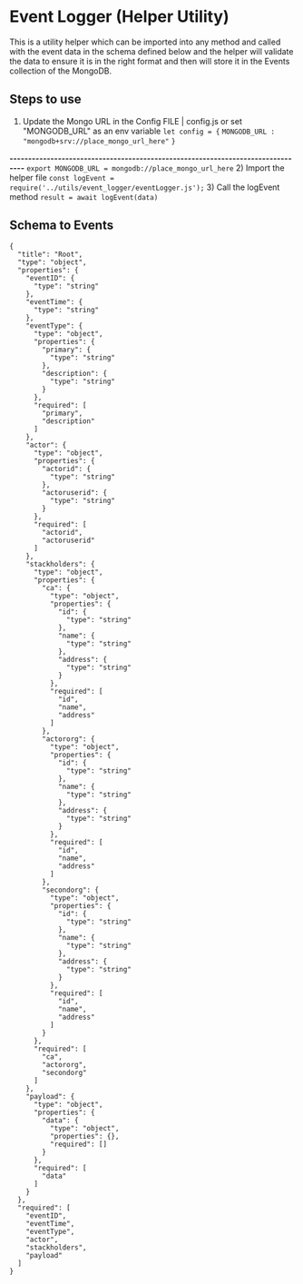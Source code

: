 # Event Logger (Helper Utility)

This is a utility helper which can be imported into any method and called with the event data in the schema defined below and the helper will validate the data to ensure it is in the right format and then will store it in the Events collection of the MongoDB.

## Steps to use

1. Update the Mongo URL in the Config FILE | config.js or set "MONGODB_URL" as an env variable
   `let config = {`
   `MONGODB_URL : "mongodb+srv://place_mongo_url_here"`
   `}`

**--------------------------------------------------------------------------------**
`export MONGODB_URL = mongodb://place_mongo_url_here` 2) Import the helper file
`const logEvent = require('../utils/event_logger/eventLogger.js');` 3) Call the logEvent method
`result = await logEvent(data)`

## Schema to Events

    {
      "title": "Root",
      "type": "object",
      "properties": {
        "eventID": {
          "type": "string"
        },
        "eventTime": {
          "type": "string"
        },
        "eventType": {
          "type": "object",
          "properties": {
            "primary": {
              "type": "string"
            },
            "description": {
              "type": "string"
            }
          },
          "required": [
            "primary",
            "description"
          ]
        },
        "actor": {
          "type": "object",
          "properties": {
            "actorid": {
              "type": "string"
            },
            "actoruserid": {
              "type": "string"
            }
          },
          "required": [
            "actorid",
            "actoruserid"
          ]
        },
        "stackholders": {
          "type": "object",
          "properties": {
            "ca": {
              "type": "object",
              "properties": {
                "id": {
                  "type": "string"
                },
                "name": {
                  "type": "string"
                },
                "address": {
                  "type": "string"
                }
              },
              "required": [
                "id",
                "name",
                "address"
              ]
            },
            "actororg": {
              "type": "object",
              "properties": {
                "id": {
                  "type": "string"
                },
                "name": {
                  "type": "string"
                },
                "address": {
                  "type": "string"
                }
              },
              "required": [
                "id",
                "name",
                "address"
              ]
            },
            "secondorg": {
              "type": "object",
              "properties": {
                "id": {
                  "type": "string"
                },
                "name": {
                  "type": "string"
                },
                "address": {
                  "type": "string"
                }
              },
              "required": [
                "id",
                "name",
                "address"
              ]
            }
          },
          "required": [
            "ca",
            "actororg",
            "secondorg"
          ]
        },
        "payload": {
          "type": "object",
          "properties": {
            "data": {
              "type": "object",
              "properties": {},
              "required": []
            }
          },
          "required": [
            "data"
          ]
        }
      },
      "required": [
        "eventID",
        "eventTime",
        "eventType",
        "actor",
        "stackholders",
        "payload"
      ]
    }

